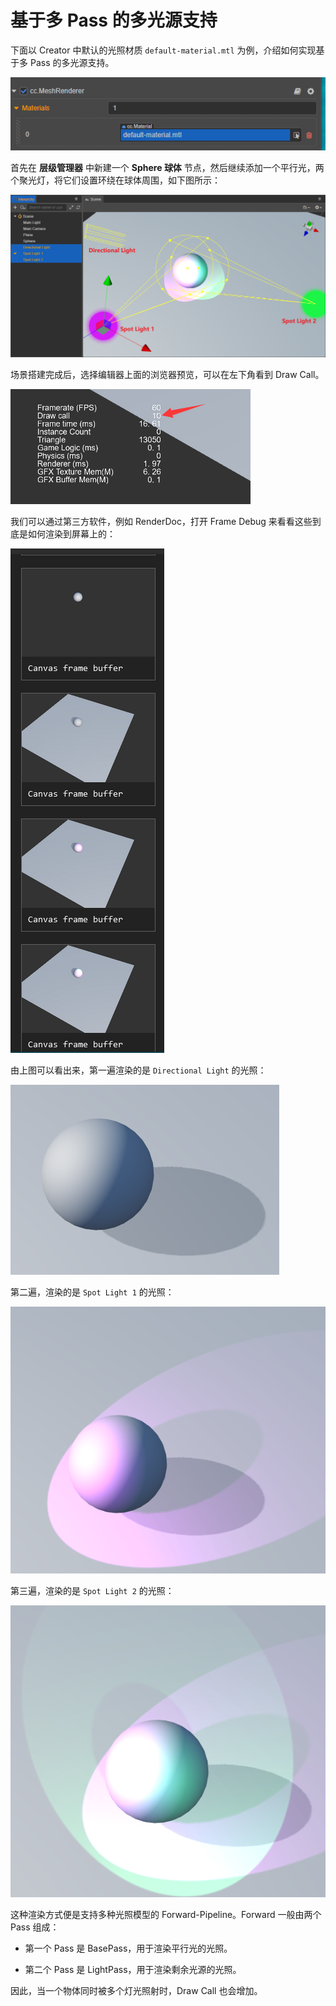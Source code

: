 # 基于多 Pass 的多光源支持

下面以 Creator 中默认的光照材质 `default-material.mtl` 为例，介绍如何实现基于多 Pass 的多光源支持。

![default-material](default-material.png)

首先在 **层级管理器** 中新建一个 **Sphere 球体** 节点，然后继续添加一个平行光，两个聚光灯，将它们设置环绕在球体周围，如下图所示：

![using Light](usingLight.png)

场景搭建完成后，选择编辑器上面的浏览器预览，可以在左下角看到 Draw Call。

![Draw Call](drawCall.png)

我们可以通过第三方软件，例如 RenderDoc，打开 Frame Debug 来看看这些到底是如何渲染到屏幕上的：

![Frame Debug](debug.png)

由上图可以看出来，第一遍渲染的是 `Directional Light` 的光照：

![main light pass](pass1.png)

第二遍，渲染的是 `Spot Light 1` 的光照：

![ForwardAdd pass](pass2.png)

第三遍，渲染的是 `Spot Light 2` 的光照：

![ForwardAdd pass](pass3.png)

这种渲染方式便是支持多种光照模型的 Forward-Pipeline。Forward 一般由两个 Pass 组成：

- 第一个 Pass 是 BasePass，用于渲染平行光的光照。

- 第二个 Pass 是 LightPass，用于渲染剩余光源的光照。

因此，当一个物体同时被多个灯光照射时，Draw Call 也会增加。
